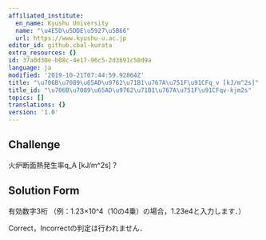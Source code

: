 ```yaml
---
affiliated_institute:
  en_name: Kyushu University
  name: "\u4E5D\u5DDE\u5927\u5B66"
  url: https://www.kyushu-u.ac.jp
editor_id: github.cbal-kurata
extra_resources: {}
id: 37a0d30e-b08c-4e17-96c5-2d3691c58d9a
language: ja
modified: '2019-10-21T07:44:59.92864Z'
title: "\u706B\u7089\u65AD\u9762\u71B1\u767A\u751F\u91CFq_v [kJ/m^2s]"
title_id: "\u706B\u7089\u65AD\u9762\u71B1\u767A\u751F\u91CFqv-kjm2s"
topics: []
translations: {}
version: '1.0'
---
```


## Challenge
火炉断面熱発生率q_A [kJ/m^2s] ?


## Solution Form

有効数字3桁
（例：1.23×10^4（10の4乗）の場合，1.23e4と入力します．）

Correct，Incorrectの判定は行われません．





